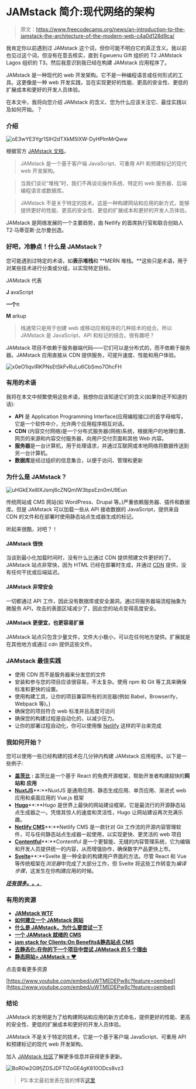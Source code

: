 # JAMstack 简介:现代网络的架构

> 原文：<https://www.freecodecamp.org/news/an-introduction-to-the-jamstack-the-architecture-of-the-modern-web-c4a0d128d9ca/>

我肯定你以前遇到过 JAMstack 这个词，但你可能不明白它的真正含义。我以前也见过这个词，但没有在意去核实，直到 Egwuenu Gift 组织的 T2 JAMstack Lagos 组织的 T3。然后我意识到我已经在构建 JAMstack 应用程序了。

JAMstack 是一种现代的 web 开发架构。它不是一种编程语言或任何形式的工具。这更像是一种 web 开发实践，旨在实现更好的性能、更高的安全性、更低的扩展成本和更好的开发人员体验。

在本文中，我将向您介绍 JAMstack 的含义、您为什么应该关注它、最佳实践以及如何开始。？

### 介绍

![oE3wYE3Ygr1SlH2dTXkM5lXW-DyHPlmMrQww](img/e7e7db9614840de9404874bed4294133.png)

根据官方 [JAMstack 文档](https://jamstack.org/)，

> JAMstack 是一个基于客户端 JavaScript、可重用 API 和预建标记的现代 web 开发架构。

> 当我们谈论“堆栈”时，我们不再谈论操作系统、特定的 web 服务器、后端编程语言或数据库。

> JAMstack 不是关于特定的技术。这是一种构建网站和应用的新方式，能够提供更好的性能、更高的安全性、更低的扩展成本和更好的开发人员体验。

JAMstack 是网络发展的一个主要趋势，由 Netlify 的首席执行官和联合创始人 T2·马蒂亚斯·比尔曼创造。

### 好吧，冷静点！什么是 JAMstack？

您可能遇到过特定的术语，如**表示堆栈**和 **MERN 堆栈。**这些只是术语，用于对某些技术进行分类或分组，以实现特定目标。

JAMstack 代表

**J** avaScript

**一个**π

**M** arkup

> 栈通常只是用于创建 web 或移动应用程序的几种技术的组合。所以 JAMstack 是 JavaScript、API 和标记的结合。很有趣吧？

JAMstack 项目不依赖于服务器端代码——它们可以是分布式的，而不依赖于服务器。JAMstack 应用直接从 CDN 提供服务，可提升速度、性能和用户体验。

![x0eO1iqvIRKPNsEtSkFvRuLu6CbSmo7OhcFH](img/c9e255e1bd0178891acd5bfea443bba9.png)

### 有用的术语

我将在本文中频繁使用这些术语，我想你应该知道它们的含义(如果你还不知道的话):

*   **API** 是 Application Programming Interface(应用编程接口)的首字母缩写，它是一个软件中介，允许两个应用程序相互对话。
*   **CDN** (内容交付网络)是一个分布式服务器(网络)系统，根据用户的地理位置、网页的来源和内容交付服务器，向用户交付页面和其他 Web 内容。
*   **服务器**是一台计算机，用于处理请求，并通过互联网或本地网络将数据传送到另一台计算机。
*   **数据库**是经过组织的信息集合，以便于访问、管理和更新

### 为什么是 JAMstack？

![uHGkEXe8lXJsmj6cZNQmIW3bpsEzn0mU9Eun](img/2f3b4a35b681ec7503bf4c6218d68a00.png)

传统网站或 CMS 网站(如 WordPress、Drupal 等。)严重依赖服务器、插件和数据库。但是 JAMstack 可以加载一些从 API 接收数据的 JavaScript，提供来自 CDN 的文件和在部署时使用静态站点生成器生成的标记。

听起来很酷，对吧？！

#### JAMstack 很快

当谈到最小化加载时间时，没有什么比通过 CDN 提供预建文件更好的了。JAMstack 站点非常快，因为 HTML 已经在部署时生成，并通过 [CDN](https://flaviocopes.com/cdn/) 提供，没有任何干扰或后端延迟。

#### JAMstack 非常安全

一切都通过 API 工作，因此没有数据库或安全漏洞。通过将服务器端流程抽象为微服务 API，攻击的表面区域减少了，因此您的站点变得高度安全。

#### JAMstack 更便宜，也更容易扩展

JAMstack 站点只包含少量文件，文件大小极小，可以在任何地方提供。扩展就是在其他地方或通过 cdn 提供这些文件。

### JAMstack 最佳实践

*   使用 CDN 而不是服务器来分发您的文件
*   安装和参与您的项目应该很容易，不太复杂。使用 npm 和 Git 等工具来确保标准和更快的设置。
*   使用构建工具，让你的项目兼容所有的浏览器(例如 Babel，Browserify，Webpack 等)。)
*   确保您的项目符合 web 标准并且高度可访问
*   确保您的构建过程是自动化的，以减少压力。
*   让你的部署过程自动化，你可以使用像 [Netlify](https://netlify.com) 这样的平台来完成

### 我如何开始？

您可以使用一些已经构建的技术在几分钟内构建 JAMstack 应用程序。以下是一些例子:

*   [**盖茨比**](https://www.gatsbyjs.org/) **:** 盖茨比是一个基于 React 的免费开源框架，帮助开发者构建超快的**网站和** **应用**
*   [**NuxtJS**](https://nuxtjs.org/)**:**NuxtJS 是通用应用、静态生成应用、单页应用、渐进式 web 应用和桌面应用的 Vue.js 框架
*   [**Hugo**](http://gohugo.io)**:**Hugo 是世界上最快的网站建设框架。它是最流行的开源静态站点生成器之一。凭借其惊人的速度和灵活性，Hugo 让网站建设再次充满乐趣。
*   [**Netlify CMS**](https://www.netlifycms.org/)**:**Netlify CMS 是一款针对 Git 工作流的开源内容管理软件，可与任何静态站点生成器一起使用，以实现更快、更灵活的 web 项目
*   [**Contentful**](https://www.contentful.com)**:**Contentful 是一个更智能、无缝的内容管理系统，它为编辑和开发人员提供统一的内容，从而增强协作，确保数字产品更快上市。
*   [**Svelte**](https://svelte.dev/)**:**Svelte 是一种全新的构建用户界面的方法。尽管 React 和 Vue 等传统框架在*浏览器*中完成了大部分工作，但 Svelte 将这些工作转变为*编译步骤*，这发生在你构建应用的时候。

[***还有很多。。。***](https://www.staticgen.com/)

### 有用的资源

*   [**JAMstack WTF**](https://jamstack.wtf/)
*   [**如何建立一个 JAMstack 网站**](https://cosmicjs.com/blog/how-to-build-a-jamstack-website)
*   [**什么是 JAMstack，为什么要尝试一下**](https://www.giftegwuenu.com/what-is-ja-mstack-and-why-you-should-try-it)
*   [**一个 JAMstack 就绪的 CMS**](https://www.contentful.com/r/knowledgebase/jamstack-cms/)
*   [**jam stack for Clients:On Benefits&静态站点 CMS**](https://snipcart.com/blog/jamstack-clients-static-site-cms)
*   [**去静态化:在你的下一个项目中尝试 JAMstack 的 5 个理由**](https://builtvisible.com/go-static-try-jamstack/)
*   [**静态网站+ JAMstack = ❤**](https://julian.is/article/static-websites-and-jamstack/)

点击查看更多资源

[https://www.youtube.com/embed/uWTMEDEPw8c?feature=oembed](https://www.youtube.com/embed/uWTMEDEPw8c?feature=oembed)

### 结论

JAMstack 的发明是为了给构建网站和应用的新方式命名，提供更好的性能、更高的安全性、更低的扩展成本和更好的开发人员体验。

JAMstack 不是关于特定的技术，它是一个基于客户端 JavaScript、可重用 API 和预建标记的现代 web 开发架构。

加入 [JAMstack 社区](https://jamstack.org/community/)了解更多信息并获得更多更新。

![BoR0w2G9fjZDSJDFTlZoGE4gK810ODcs8vz3](img/4615f4319dcffcd85e2f53dbdf7db012.png)

> PS:本文最初发表在我的博客[这里](https://bolajiayodeji.com/an-introduction-to-the-jamstack-the-architecture-of-the-modern-web-c4a0d128d9ca)